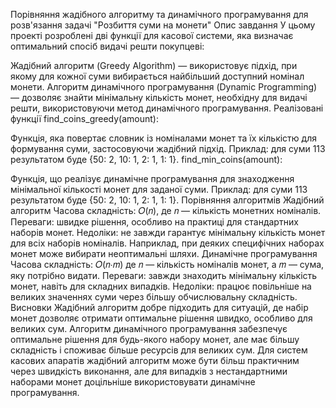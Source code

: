 Порівняння жадібного алгоритму та динамічного програмування для розв'язання задачі "Розбиття суми на монети"
Опис завдання
У цьому проекті розроблені дві функції для касової системи, яка визначає оптимальний спосіб видачі решти покупцеві:

Жадібний алгоритм (Greedy Algorithm) — використовує підхід, при якому для кожної суми вибирається найбільший доступний номінал монети.
Алгоритм динамічного програмування (Dynamic Programming) — дозволяє знайти мінімальну кількість монет, необхідну для видачі решти, використовуючи метод динамічного програмування.
Реалізовані функції
find_coins_greedy(amount):

Функція, яка повертає словник із номіналами монет та їх кількістю для формування суми, застосовуючи жадібний підхід.
Приклад: для суми 113 результатом буде {50: 2, 10: 1, 2: 1, 1: 1}.
find_min_coins(amount):

Функція, що реалізує динамічне програмування для знаходження мінімальної кількості монет для заданої суми.
Приклад: для суми 113 результатом буде {50: 2, 10: 1, 2: 1, 1: 1}.
Порівняння алгоритмів
Жадібний алгоритм
Часова складність: 
𝑂(𝑛), де 𝑛 — кількість монетних номіналів.
Переваги: швидке рішення, особливо на практиці для стандартних наборів монет.
Недоліки: не завжди гарантує мінімальну кількість монет для всіх наборів номіналів. Наприклад, при деяких специфічних наборах монет може вибирати неоптимальні шляхи.
Динамічне програмування
Часова складність: 
𝑂(𝑛⋅𝑚) де 𝑛 — кількість номіналів монет, а 
𝑚 — сума, яку потрібно видати.
Переваги: завжди знаходить мінімальну кількість монет, навіть для складних випадків.
Недоліки: працює повільніше на великих значеннях суми через більшу обчислювальну складність.
Висновки
Жадібний алгоритм добре підходить для ситуацій, де набір монет дозволяє отримати оптимальне рішення швидко, особливо для великих сум.
Алгоритм динамічного програмування забезпечує оптимальне рішення для будь-якого набору монет, але має більшу складність і споживає більше ресурсів для великих сум.
Для систем касових апаратів жадібний алгоритм може бути більш практичним через швидкість виконання, але для випадків з нестандартними наборами монет доцільніше використовувати динамічне програмування.
